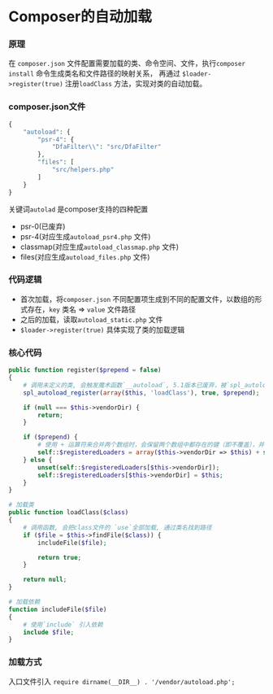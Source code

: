 # Composer的自动加载

### 原理
在 `composer.json` 文件配置需要加载的类、命令空间、文件，执行`composer install` 命令生成类名和文件路径的映射关系，
再通过 `$loader->register(true)` 注册`loadClass` 方法，实现对类的自动加载。

### composer.json文件
```PHP
{
    "autoload": {
        "psr-4": {
            "DfaFilter\\": "src/DfaFilter"
        },
        "files": [
            "src/helpers.php"
        ]
    }
}
```

关键词`autolad` 是composer支持的四种配置 
- psr-0(已废弃)
- psr-4(对应生成`autoload_psr4.php` 文件)
- classmap(对应生成`autoload_classmap.php` 文件)
- files(对应生成`autoload_files.php` 文件)

### 代码逻辑
- 首次加载，将`composer.json` 不同配置项生成到不同的配置文件，以数组的形式存在，`key` 类名 => `value` 文件路径
- 之后的加载，读取`autoload_static.php` 文件
- `$loader->register(true)` 具体实现了类的加载逻辑

### 核心代码
```PHP
public function register($prepend = false)
{
    # 调用未定义的类, 会触发魔术函数`__autoload`, 5.1版本已废弃，被`spl_autoload_register`取代
    spl_autoload_register(array($this, 'loadClass'), true, $prepend);

    if (null === $this->vendorDir) {
        return;
    }

    if ($prepend) {
        # 使用 + 运算符来合并两个数组时，会保留两个数组中都存在的键（即不覆盖），并将只存在于第一个数组中的键和值添加到结果数组中。如果两个数组中有相同的键，则第一个数组中的值会覆盖第二个数组中的值
        self::$registeredLoaders = array($this->vendorDir => $this) + self::$registeredLoaders;
    } else {
        unset(self::$registeredLoaders[$this->vendorDir]);
        self::$registeredLoaders[$this->vendorDir] = $this;
    }
}

# 加载类
public function loadClass($class)
{
    # 调用函数, 会把class文件的 `use`全部加载, 通过类名找到路径
    if ($file = $this->findFile($class)) {
        includeFile($file);

        return true;
    }

    return null;
}

# 加载依赖
function includeFile($file)
{
    # 使用`include` 引入依赖
    include $file;
}
```

### 加载方式
入口文件引入 `require dirname(__DIR__) . '/vendor/autoload.php';`
